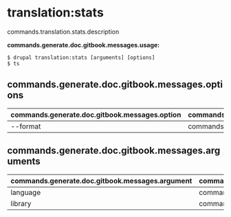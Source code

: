 # translation:stats
commands.translation.stats.description

**commands.generate.doc.gitbook.messages.usage:**
```
$ drupal translation:stats [arguments] [options]
$ ts
```

## commands.generate.doc.gitbook.messages.options
commands.generate.doc.gitbook.messages.option | commands.generate.doc.gitbook.messages.details
-------|-------------
--format | commands.translation.stats.options.format

## commands.generate.doc.gitbook.messages.arguments
commands.generate.doc.gitbook.messages.argument | commands.generate.doc.gitbook.messages.details
---------|-------------
language | commands.translation.stats.arguments.language
library | commands.translation.stats.arguments.library
